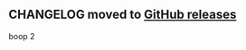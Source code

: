 ## CHANGELOG moved to [GitHub releases](https://github.com/dotansimha/graphql-code-generator/releases)


boop
2
